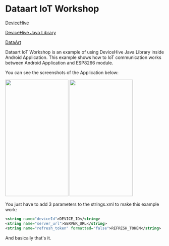 Dataart IoT Workshop
=========================================

[DeviceHive](http://devicehive.com)

[DeviceHive Java Library](https://github.com/devicehive/devicehive-java)

[DataArt](http://dataart.com)

Dataart IoT Workshop is an example of using DeviceHive Java Library inside Android Application.
This example shows how to IoT communication works between Android Application and ESP8266 module.

You can see the screenshots of the Application below:

<img src="https://github.com/edubovik/dataart-iot-workshop/blob/master/images/1.png?raw=true" data-canonical-src="https://github.com/edubovik/dataart-iot-workshop/blob/master/images/1.png?raw=true" width="200" height="370" /> <img src="https://github.com/edubovik/dataart-iot-workshop/blob/master/images/2.png?raw=true" data-canonical-src="https://github.com/edubovik/dataart-iot-workshop/blob/master/images/2.png?raw=true" width="200" height="370" />

You just have to add 3 parameters to the strings.xml to make this example work:
```xml
<string name="deviceId">DEVICE_ID</string>
<string name="server_url">SERVER_URL</string>
<string name="refresh_token" formatted="false">REFRESH_TOKEN</string>
```
And basically that's it. 
